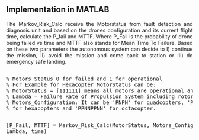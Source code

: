 ## Implementation in MATLAB
<p align = 'justify'>The Markov_Risk_Calc receive the Motorstatus from fault detection and diagnosis unit and based on the drones configuration and its current flight time, calculate the P_fail and MTTF. Where P_Fail is the probability of drone being failed vs time and MTTF also stands for Mean Time To Failure. Based on these two parameters the autonomous system can decide to I) continue the mission, II) avoid the mission and come back to station or III) do emergency safe landing.</p>
<pre> 
% Motors Status 0 for failed and 1 for operational
% For Example for Hexacopter MotorStatus can be:
% MotorStatus = [111111] means all motors are operational and MotorStatus = [011111] means motor a has failed.
% Lambda = Failure Rate of Propulsion System including rotors, motors' drivers and propellers.
% Motors_Configuration: It can be 'PNPN' for quadcopters, 'PNPNPN' and 'PPNNPN' ...
% for hexacopters and 'PPNNPPNN' for octacopter.

[P_Fail, MTTF] = Markov_Risk_Calc(MotorStatus, Motors_Configuration, Lambda, time)
</pre>
